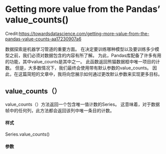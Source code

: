 # Getting more value from the Pandas’ value_counts()

Credit:https://towardsdatascience.com/getting-more-value-from-the-pandas-value-counts-aa17230907a6

数据探索是机器学习管道的重要方面。 在决定要训练哪种模型以及要训练多少模型之前，我们必须对数据包含的内容有所了解。 为此，Pandas库配备了许多有用的功能，其中value_counts是其中之一。 此函数返回熊猫数据框中唯一项目的计数。 但是，大多数情况下，我们最终会使用带有默认参数的value_counts。 因此，在这篇简短的文章中，我将向您展示如何通过更改默认参数来实现更多目标。

## value_counts（）
value_counts（）方法返回一个包含唯一值计数的Series。 这意味着，对于数据帧中的任何列，此方法都会返回该列中唯一条目的计数。

#### 样式
Series.value_counts()

#### 参数

